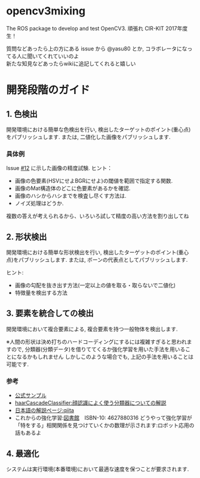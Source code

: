 # opencv3mixing
The ROS package to develop and test OpenCV3.
頑張れ CIR-KIT 2017年度生！


質問などあったら上の方にある issue から @yasu80 とか, コラボレータになってる人に聞いてくれていいのよ<br>
新たな知見などあったらwikiに追記してくれると嬉しい

# 開発段階のガイド

## 1. 色検出

開発環境における簡単な色検出を行い, 検出したターゲットのポイント(重心点)をパブリッシュします.
または, 二値化した画像をパブリッシュします.

### 具体例

Issue [#12](https://github.com/CIRKIT-ARC-1stGrade/opencv3mixing/issues/12) に示した画像の精度試験.
ヒント：
 - 画像の色要素(HSVにせよBGRにせよ)の閾値を範囲で指定する関数.
 - 画像のMat構造体のどこに色要素があるかを確認.
 - 画像のハシからハシまでを検査し尽くす方法は.
 - ノイズ処理はどうか.
 
複数の答えが考えられるから、いろいろ試して精度の高い方法を割り出してね

## 2. 形状検出

開発環境における簡単な形状検出を行い, 検出したターゲットのポイント(重心点)をパブリッシュします.
または, ボーンの代表点としてパブリッシュします.

ヒント:
 - 画像の勾配を抜き出す方法(一定以上の値を取る・取らないで二値化)
 - 特徴量を検出する方法

## 3. 要素を統合しての検出

開発環境において複合要素による, 複合要素を持つ一般物体を検出します.

※人間の形状は決め打ちのハードコーディングにするには複雑すぎると思われますので, 分類器(分類データ)を借りててくるか強化学習を用いた手法を用いることになるかもしれません
しかしこのような場合でも, 上記の手法を用いることは可能です.

### 参考
- [公式サンプル](http://opencv.jp/sample/object_detection.html)
- [haarCascadeClassifier:顔認識によく使う分類器についての解説](http://docs.opencv.org/2.4/modules/objdetect/doc/cascade_classification.html)
- [日本語の解説ページ:qiita](http://qiita.com/nonbiri15/items/c8e666c4964d09ace652)
- これからの強化学習:[図書館](https://www.lib.kyutech.ac.jp/opac/volume/769623?current=1&locale=ja&q=これからの強化学習&target=l&total=1&trans_url=https%3A%2F%2Fwww.lib.kyutech.ac.jp%2Fopac%2Fhome%2Fresult%2Fja%3Fq%3D%25E3%2581%2593%25E3%2582%258C%25E3%2581%258B%25E3%2582%2589%25E3%2581%25AE%25E5%25BC%25B7%25E5%258C%2596%25E5%25AD%25A6%25E7%25BF%2592%26target%3Dl)　ISBN-10: 4627880316 どうやって強化学習が「特をする」相関関係を見つけていくかの数理が示されます:ロボット応用の話もあるよ

## 4. 最適化
システムは実行環境(本番環境)において最適な速度を保つことが要求されます.

